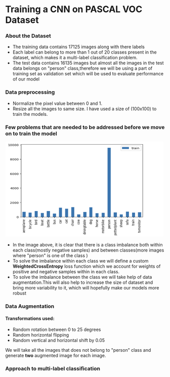 <h1>Training a CNN on PASCAL VOC Dataset</h1>
<h3>About the Dataset</h3>
<ul>
  <li>The training data contains 17125 images along with there labels</li>
  <li>Each label can belong to more than 1 out of 20 classes present in the dataset, which makes it a multi-label classification problem.</li>
  <li>The test data contains 16135 images but almost all the images in the test data belongs on "person" class,therefore we will be using a part of training set as validation set which will be used to evaluate performance of our model</li>
</ul>
<h3>Data preprocessing</h3>
<ul>
  <li>Normalize the pixel value between 0 and 1.</li>
  <li>Resize all the images to same size. I have used a size of (100x100) to train the models.</li>
</ul>
<h3>Few problems that are needed to be addressed before we move on to train the model</h3>
<img width=500 height=300 src="https://github.com/Vinayak2104/22B4521_AIC/blob/main/Q1/train_dis_wo_aug.png">
<ul>
  <li>In the image above, it is clear that there is a class imbalance both within each class(mostly negative samples) and between classes(more images where "person" is one of the class )</li>
  <li>To solve the imbalance within each class we will define a custom <b>WeightedCrossEntropy</b> loss function which we account for weights of positive and negative samples within in each class.</li>
  <li>To solve the imbalance between the class we will take help of data augmentation.This will also help to increase the size of dataset and bring more variability to it, which will hopefully make our models more robust </li>
</ul>
<h3>Data Augmentation</h3>
<h4>Transformations used:</h4>
<ul>
  <li>Random rotation between 0 to 25 degrees</li>
  <li>Random horizontal flipping</li>
  <li>Random vertical and horizontal shift by 0.05</li>
</ul>
<p>We will take all the images that does not belong to "person" class and generate <b>two</b> augmented image for each image.</p>
<h3>Approach to multi-label classification</h3>



